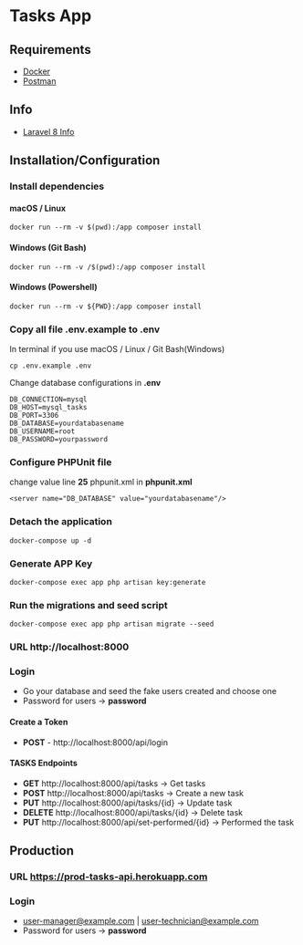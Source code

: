 # Tasks App

## Requirements

- [Docker](https://www.docker.com/products/docker-desktop)
- [Postman](https://www.postman.com/downloads/)

## Info

- [Laravel 8 Info](https://laravel.com/docs/8.x/installation)

## Installation/Configuration

### Install dependencies

#### macOS / Linux

```
docker run --rm -v $(pwd):/app composer install
```

#### Windows (Git Bash)

```
docker run --rm -v /$(pwd):/app composer install
```

#### Windows (Powershell)

```
docker run --rm -v ${PWD}:/app composer install
```

### Copy all file .env.example to .env

In terminal if you use macOS / Linux / Git Bash(Windows)

```
cp .env.example .env
```

Change database configurations in **.env**

```
DB_CONNECTION=mysql
DB_HOST=mysql_tasks
DB_PORT=3306
DB_DATABASE=yourdatabasename
DB_USERNAME=root
DB_PASSWORD=yourpassword
```

### Configure PHPUnit file

change value line **25** phpunit.xml in **phpunit.xml**

```
<server name="DB_DATABASE" value="yourdatabasename"/>
```

### Detach the application

```
docker-compose up -d
```

### Generate APP Key

```
docker-compose exec app php artisan key:generate
```

### Run the migrations and seed script

```
docker-compose exec app php artisan migrate --seed
```

### URL http://localhost:8000

### Login

- Go your database and seed the fake users created and choose one
- Password for users -> **password**

#### Create a Token

- **POST** - http://localhost:8000/api/login

#### TASKS Endpoints

- **GET** http://localhost:8000/api/tasks -> Get tasks
- **POST** http://localhost:8000/api/tasks -> Create a new task
- **PUT** http://localhost:8000/api/tasks/{id} -> Update task
- **DELETE** http://localhost:8000/api/tasks/{id} -> Delete task
- **PUT** http://localhost:8000/api/set-performed/{id} -> Performed the task

## Production

### URL https://prod-tasks-api.herokuapp.com

### Login

- user-manager@example.com | user-technician@example.com
- Password for users -> **password**




